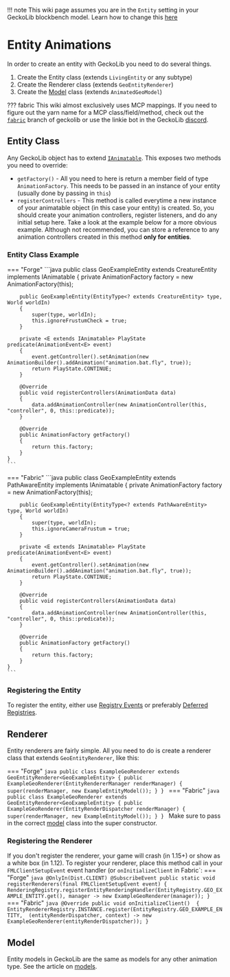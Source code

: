 !!! note
    This wiki page assumes you are in the `Entity` setting in your GeckoLib blockbench model. Learn how to change this [here](../getting_started/#creating-a-model)
# Entity Animations
In order to create an entity with GeckoLib you need to do several things.

1. Create the Entity class (extends `LivingEntity` or any subtype)
2. Create the Renderer class (extends `GeoEntityRenderer`)
3. Create the [Model](models.md) class (extends `AnimatedGeoModel`)

??? fabric
    This wiki almost exclusively uses MCP mappings. If you need to figure out the yarn name for a MCP class/field/method, check out the [`fabric`](https://github.com/bernie-g/geckolib/tree/fabric/1.16) branch of geckolib or use the linkie bot in the GeckoLib [discord](https://discord.com/invite/MNQcKxB).
    
## Entity Class
Any GeckoLib object has to extend [`IAnimatable`](https://github.com/bernie-g/geckolib-core/blob/master/src/main/java/software/bernie/geckolib/core/IAnimatable.java). This exposes two methods you need to override:

- `getFactory()` - All you need to here is return a member field of type `AnimationFactory`. This needs to be passed in an instance of your entity (usually done by passing in `this`)
- `registerControllers` - This method is called everytime a new instance of your animatable object (in this case your entity) is created. So, you should create your animation controllers, register listeners, and do any initial setup here. Take a look at the example below for a more obvious example. Although not recommended, you can store a reference to any animation controllers created in this method **only for entities**.

### Entity Class Example
=== "Forge"
    ```java
    public class GeoExampleEntity extends CreatureEntity implements IAnimatable
    {
        private AnimationFactory factory = new AnimationFactory(this);
    
        public GeoExampleEntity(EntityType<? extends CreatureEntity> type, World worldIn)
        {
            super(type, worldIn);
            this.ignoreFrustumCheck = true;
        }
        
        private <E extends IAnimatable> PlayState predicate(AnimationEvent<E> event)
        {
            event.getController().setAnimation(new AnimationBuilder().addAnimation("animation.bat.fly", true));
            return PlayState.CONTINUE;
        }
    
        @Override
        public void registerControllers(AnimationData data)
        {
            data.addAnimationController(new AnimationController(this, "controller", 0, this::predicate));
        }
    
        @Override
        public AnimationFactory getFactory()
        {
            return this.factory;
        }
    }
    ```
=== "Fabric"
    ```java
    public class GeoExampleEntity extends PathAwareEntity implements IAnimatable
    {
        private AnimationFactory factory = new AnimationFactory(this);
    
        public GeoExampleEntity(EntityType<? extends PathAwareEntity> type, World worldIn)
        {
            super(type, worldIn);
            this.ignoreCameraFrustum = true;
        }
    
        private <E extends IAnimatable> PlayState predicate(AnimationEvent<E> event)
        {
            event.getController().setAnimation(new AnimationBuilder().addAnimation("animation.bat.fly", true));
            return PlayState.CONTINUE;
        }
    
        @Override
        public void registerControllers(AnimationData data)
        {
            data.addAnimationController(new AnimationController(this, "controller", 0, this::predicate));
        }
    
        @Override
        public AnimationFactory getFactory()
        {
            return this.factory;
        }
    }
    ```
    
### Registering the Entity
To register the entity, either use [Registry Events](https://mcforge.readthedocs.io/en/latest/concepts/registries/#deferredregister) or preferably [Deferred Registries](https://mcforge.readthedocs.io/en/latest/concepts/registries/#deferredregister).


## Renderer
Entity renderers are fairly simple. All you need to do is create a renderer class that extends `GeoEntityRenderer`, like this:

=== "Forge"
    ```java
    public class ExampleGeoRenderer extends GeoEntityRenderer<GeoExampleEntity>
    {
        public ExampleGeoRenderer(EntityRendererManager renderManager)
        {
            super(renderManager, new ExampleEntityModel());
        }
    }
    ```
=== "Fabric"
    ```java
    public class ExampleGeoRenderer extends GeoEntityRenderer<GeoExampleEntity>
    {
    	public ExampleGeoRenderer(EntityRenderDispatcher renderManager)
    	{
    		super(renderManager, new ExampleEntityModel());
    	}
    }
    ```
Make sure to pass in the correct [model](models.md) class into the super constructor.

### Registering the Renderer
If you don't register the renderer, your game will crash (in 1.15+) or show as a white box (in 1.12). 
To register your renderer, place this method call in your `FMLClientSetupEvent` event handler (or `onInitializeClient` in Fabric`:
=== "Forge"
    ```java
    @OnlyIn(Dist.CLIENT)
    @SubscribeEvent
    public static void registerRenderers(final FMLClientSetupEvent event)
    {
        RenderingRegistry.registerEntityRenderingHandler(EntityRegistry.GEO_EXAMPLE_ENTITY.get(),
        manager -> new ExampleGeoRenderer(manager));
    }
    ```
=== "Fabric"
    ```java
    @Override
    public void onInitializeClient() 
    {
        EntityRendererRegistry.INSTANCE.register(EntityRegistry.GEO_EXAMPLE_ENTITY, 
        (entityRenderDispatcher, context) -> new ExampleGeoRenderer(entityRenderDispatcher));
    }
    ```

## Model
Entity models in GeckoLib are the same as models for any other animation type. See the article on [models](models.md).